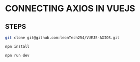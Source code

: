 # CONNECTING AXIOS IN VUEJS

## STEPS
```sh
git clone git@github.com:leonTech254/VUEJS-AXIOS.git
```

```sh
npm install
```

```sh
npm run dev 
```